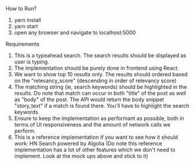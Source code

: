 How to Run?

1. yarn install
2. yarn start
3. open any browser and navigate to localhost:5000

Requirements
1. This is a typeahead search. The search results should be displayed as user is typing.
2. The implementation should be purely done in frontend using React.
3. We want to show top 10 results only. The results should ordered based on the
"relevancy_score" (descending in order of relevancy score)
4. The matching string (ie, search keywords) should be highlighted in the results. Do note
that match can occur in both "title" of the post as well as "body" of the post. The API
would return the body snippet "story_text" if a match is found there. You'll have to
highlight the search keywords.
5. Ensure to keep the implementation as performant as possible, both in terms of UI
responsiveness and the amount of network calls we perform.
6. This is a reference implementation if you want to see how it should work: HN Search
powered by Algolia (Do note this reference implementation has a lot of other features
which we don't need to implement. Look at the mock ups above and stick to it)
